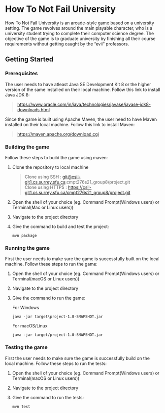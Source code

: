 # How To Not Fail University

How To Not Fail University is an arcade-style game based on a university setting. The game revolves around the main playable character, who is a university student trying to complete their computer science degree. The objective of the game is to graduate university by finishing all their course requirements without getting caught by the “evil” professors.

## Getting Started 

### Prerequisites

The user needs to have atleast Java SE Development Kit 8 or the higher version of the same installed on their local machine.
Follow this link to install Java JDK 8:  
>https://www.oracle.com/in/java/technologies/javase/javase-jdk8-downloads.html

Since the game is built using Apache Maven, the user need to have Maven installed on their local machine. 
Follow this link to install Maven:  
>https://maven.apache.org/download.cgi

### Building the game

Follow these steps to build the game using maven:

1. Clone the repository to local machine  
    >Clone using SSH :  git@csil-git1.cs.surrey.sfu.ca:cmpt276s21_group8/project.git  
    >Clone using HTTPS :  https://csil-git1.cs.surrey.sfu.ca/cmpt276s21_group8/project.git

2. Open the shell of your choice (eg. Command Prompt(Windows users) or Terminal(Mac or Linux users))
3. Navigate to the project directory
4. Give the command to build and test the project:   
    ```
    mvn package
    ```

### Running the game

First the user needs to make sure the game is successfully built on the local machine.
Follow these steps to run the game: 

1. Open the shell of your choice (eg. Command Prompt(Windows users) or Terminal(macOS or Linux users))

2. Navigate to the project directory

3. Give the command to run the game:  

    For Windows  
    ```   
    java -jar target\project-1.0-SNAPSHOT.jar  
    ```
    For macOS/Linux  
    ```
    java -jar target/project-1.0-SNAPSHOT.jar  
    ```

### Testing the game

First the user needs to make sure the game is successfully build on the local machine.
Follow these steps to run the tests:

1. Open the shell of your choice (eg. Command Prompt(Windows users) or Terminal(macOS or Linux users))

2. Navigate to the project directory

3. Give the command to run the tests:  
    ```
    mvn test
    ```

